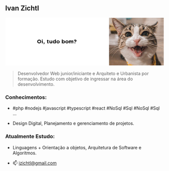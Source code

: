## Ivan Zichtl
[![Lista de Códigos de Ética Usados no Brasil](img/izichtl.png)](https://izichtl.github.io/portifolio/)

>Desenvolvedor Web junior/iniciante e  Arquiteto e Urbanista por formação. Estudo com objetivo de ingressar
na área do desenvolvimento. 

### Conhecimentos:
- #php #nodejs #javascript #typescript #react #NoSql #Sql #NoSql #Sql ...

- Design Digital, Planejamento e gerenciamento de projetos. 

### Atualmente Estudo: 
- Linguagens + Orientação a objetos, Arquitetura de Software e Algoritmos. 


- 📫 izichtl@gmail.com

<!---
izichtl/izichtl is a ✨ special ✨ repository because its `README.md` (this file) appears on your GitHub profile.
You can click the Preview link to take a look at your changes.
--->

